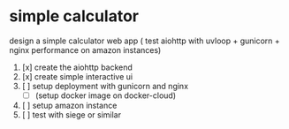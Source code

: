 # simple calculator
design a simple calculator web app ( test aiohttp with uvloop + gunicorn + nginx performance on amazon instances)

1. [x] create the aiohttp backend
2. [x] create simple interactive ui
3. [ ] setup deployment with gunicorn and nginx
    - [ ] (setup docker image on docker-cloud)
4. [ ] setup amazon instance
5. [ ] test with siege or similar

